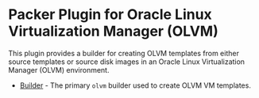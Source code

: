 # Packer Plugin for Oracle Linux Virtualization Manager (OLVM)

This plugin provides a builder for creating OLVM templates from either source templates or source disk images in an Oracle Linux Virtualization Manager (OLVM) environment.

* [Builder](docs/builders/builder.md) - The primary `olvm` builder used to create OLVM VM templates.
